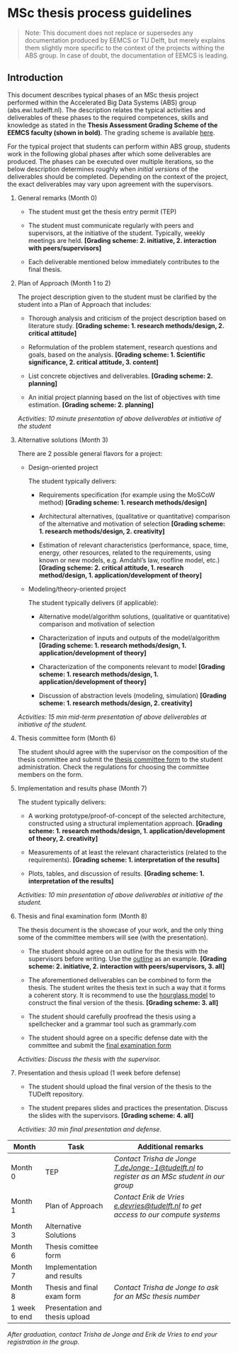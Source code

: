 # MSc thesis process guidelines

> Note: This document does not replace or supersedes any documentation produced by EEMCS or TU Delft, but merely explains them slightly more specific to the context of the projects withing the ABS group. In case of doubt, the documentation of EEMCS is leading.

## Introduction

This document describes typical phases of an MSc thesis project performed within the Accelerated Big Data Systems (ABS) group (abs.ewi.tudelft.nl). The description relates the typical activities and deliverables of these phases to the required competences, skills and knowledge as stated in the **Thesis Assessment Grading Scheme of the EEMCS faculty (shown in bold)**. 
The grading scheme is available [here](https://www.tudelft.nl/en/student/faculties/eemcs-student-portal/education/graduation-msc/assessment/).

For the typical project that students can perform within ABS group, students work in the following global phases after which some deliverables are produced. The phases can be executed over multiple iterations, so the below description determines roughly when *initial versions* of the deliverables should be completed. Depending on the context of the project, the exact deliverables may vary upon agreement with the supervisors.

1. General remarks (Month 0)

    - The student must get the thesis entry permit (TEP)

    - The student must communicate regularly with peers and supervisors, at the initiative of the student. Typically, weekly meetings are held. **[Grading scheme: 2. initiative, 2. interaction with peers/supervisors]**

    - Each deliverable mentioned below immediately contributes to the final thesis.

2. Plan of Approach (Month 1 to 2)

    The project description given to the student must be clarified by the student into a Plan of Approach that includes:
    
    - Thorough analysis and criticism of the project description based on literature study. **[Grading scheme: 1. research methods/design, 2. critical attitude]**
    - Reformulation of the problem statement, research questions and goals, based on the analysis. **[Grading scheme: 1. Scientific significance, 2. critical attitude, 3. content]**

    - List concrete objectives and deliverables. **[Grading scheme: 2. planning]**

    - An initial project planning based on the list of objectives with time estimation. **[Grading scheme: 2. planning]**

    *Activities: 10 minute presentation of above deliverables at initiative of the student*

3. Alternative solutions (Month 3)

    There are 2 possible general flavors for a project:

    - Design-oriented project

        The student typically delivers:
  
        - Requirements specification (for example using the MoSCoW method) **[Grading scheme: 1. research methods/design]**

        - Architectural alternatives, (qualitative or quantitative) comparison of the alternative and motivation of selection **[Grading scheme: 1. research methods/design, 2. creativity]**

        - Estimation of relevant characteristics (performance, space, time, energy, other resources, related to the requirements, using known or new models, e.g. Amdahl’s law, roofline model, etc.) **[Grading scheme: 2. critical attitude, 1. research method/design, 1. application/development of theory]**
  
    - Modeling/theory-oriented project

        The student typically delivers (if applicable):
 
        - Alternative model/algorithm solutions, (qualitative or quantitative) comparison and motivation of selection

        - Characterization of inputs and outputs of the model/algorithm **[Grading scheme: 1. research methods/design, 1. application/development of theory]**

        - Characterization of the components relevant to model **[Grading scheme: 1. research methods/design, 1. application/development of theory]**

        - Discussion of abstraction levels (modeling, simulation) **[Grading scheme: 1. research methods/design, 2. creativity]**

    *Activities: 15 min mid-term presentation of above deliverables at initiative of the student.*

4. Thesis committee form (Month 6)

    The student should agree with the supervisor on the composition of the thesis committee and submit the [thesis committee form](https://www.tudelft.nl/en/student/faculties/eemcs-student-portal/education/forms/msc-forms/) to the student administration. Check the regulations for choosing the committee members on the form.

5. Implementation and results phase (Month 7)

    The student typically delivers:
    - A working prototype/proof-of-concept of the selected architecture, constructed using a structural implementation approach. **[Grading scheme: 1. research methods/design, 1. application/development of theory, 2. creativity]**

    - Measurements of at least the relevant characteristics (related to the requirements). **[Grading scheme: 1. interpretation of the results]**

    - Plots, tables, and discussion of results. **[Grading scheme: 1. interpretation of the results]**

    *Activities: 10 min presentation of above deliverables at initiative of the student.*

6. Thesis and final examination form (Month 8)

    The thesis document is the showcase of your work, and the only thing some of the committee members will see (with the presentation).

    - The student should agree on an outline for the thesis with the supervisors before writing. Use the [outline](msc_project_outline.md) as an example. **[Grading scheme: 2. initiative, 2. interaction with peers/supervisors, 3. all]**

    - The aforementioned deliverables can be combined to form the thesis. The student writes the thesis text in such a way that it forms a coherent story. It is recommend to use the [hourglass model](https://web.archive.org/web/20170928084822/https://www.unbc.ca/sites/default/files/assets/academic_success_centre/writing_support/hourglass.pdf) to construct the final version of the thesis. **[Grading scheme: 3. all]**

    - The student should carefully proofread the thesis using a spellchecker and a grammar tool such as grammarly.com

    - The student should agree on a specific defense date with the committee and submit the [final examination form](https://www.tudelft.nl/en/student/faculties/eemcs-student-portal/education/forms/msc-forms/)

    *Activities: Discuss the thesis with the supervisor.*

7. Presentation and thesis upload (1 week before defense)
    
    - The student should upload the final version of the thesis to the TUDelft repository.
   
    - The student prepares slides and practices the presentation. Discuss the slides with the supervisors. **[Grading scheme: 4. all]**

    *Activities: 30 min final presentation and defense.*

| Month         | Task                           | Additional remarks                                                                            |
|---------------|--------------------------------|-----------------------------------------------------------------------------------------------|
| Month 0       | TEP                            | *Contact Trisha de Jonge <T.deJonge-1@tudelft.nl> to register as an MSc student in our group* | 
| Month 1       | Plan of Approach               | *Contact Erik de Vries <e.devries@tudelft.nl> to get access to our compute systems*           |
| Month 3       | Alternative Solutions          |                                                                                               |
| Month 6       | Thesis comittee form           |                                                                                               |
| Month 7       | Implementation and results     |                                                                                               |
| Month 8       | Thesis and final exam form     | *Contact Trisha de Jonge to ask for an MSc thesis number*                                     |
| 1 week to end | Presentation and thesis upload |                                                                                               |

*After graduation, contact Trisha de Jonge and Erik de Vries to end your registration in the group.*
